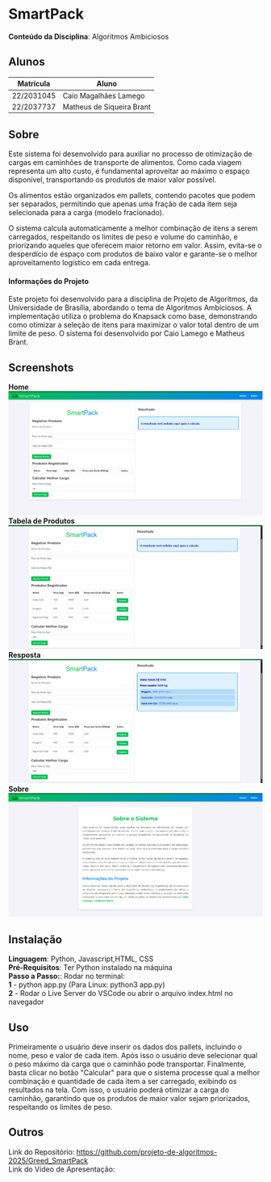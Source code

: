 
# SmartPack

**Conteúdo da Disciplina**: Algoritmos Ambiciosos<br>

## Alunos
|Matrícula | Aluno |
| -- | -- |
| 22/2031045  |  Caio Magalhães Lamego |
| 22/2037737 |  Matheus de Siqueira Brant |

## Sobre 
Este sistema foi desenvolvido para auxiliar no processo de otimização de cargas em caminhões de transporte de alimentos. Como cada viagem representa um alto custo, é fundamental aproveitar ao máximo o espaço disponível, transportando os produtos de maior valor possível.

Os alimentos estão organizados em pallets, contendo pacotes que podem ser separados, permitindo que apenas uma fração de cada item seja selecionada para a carga (modelo fracionado).

O sistema calcula automaticamente a melhor combinação de itens a serem carregados, respeitando os limites de peso e volume do caminhão, e priorizando aqueles que oferecem maior retorno em valor. Assim, evita-se o desperdício de espaço com produtos de baixo valor e garante-se o melhor aproveitamento logístico em cada entrega.

#### Informações do Projeto
Este projeto foi desenvolvido para a disciplina de Projeto de Algoritmos, da Universidade de Brasília, abordando o tema de Algoritmos Ambiciosos. A implementação utiliza o problema do Knapsack como base, demonstrando como otimizar a seleção de itens para maximizar o valor total dentro de um limite de peso. O sistema foi desenvolvido por Caio Lamego e Matheus Brant.

## Screenshots
**Home**
![Home](./imgs/home.png)
**Tabela de Produtos**
![Table](./imgs/table.png)
**Resposta**
![Info](./imgs/resposta.png)
**Sobre**
![Grafo](./imgs/sobre.png)

## Instalação 
**Linguagem**: Python, Javascript,HTML, CSS <br>
**Pré-Requisitos**: Ter Python instalado na máquina <br>
**Passo a Passo:**: Rodar no terminal:<br>
**1** - python app.py (Para Linux: python3 app.py)<br>
**2** - Rodar o Live Server do VSCode ou abrir o arquivo index.html no navegador<br>


## Uso 
Primeiramente o usuário deve inserir os dados dos pallets, incluindo o nome, peso e valor de cada item. Após isso o usuário deve selecionar qual o peso máximo da carga que o caminhão pode transportar. Finalmente, basta clicar no botão "Calcular" para que o sistema processe qual a melhor combinação e quantidade de cada item a ser carregado, exibindo os resultados na tela. Com isso, o usuário poderá otimizar a carga do caminhão, garantindo que os produtos de maior valor sejam priorizados, respeitando os limites de peso.

## Outros 
Link do Repositório: https://github.com/projeto-de-algoritmos-2025/Greed_SmartPack<br>
Link do Vídeo de Apresentação: <br>



